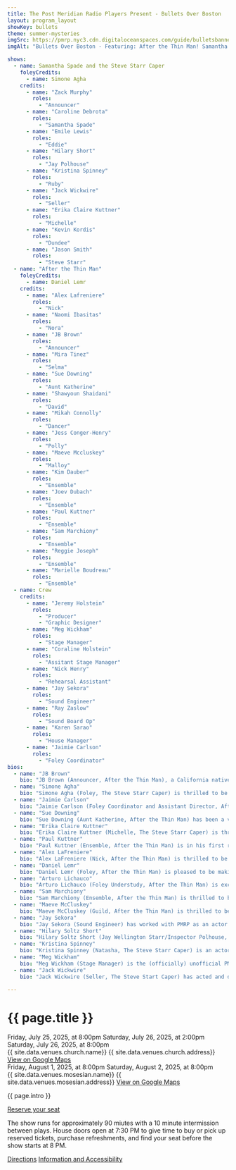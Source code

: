 ```yaml
---
title: The Post Meridian Radio Players Present - Bullets Over Boston
layout: program_layout
showKey: bullets
theme: summer-mysteries
imgSrc: https://pmrp.nyc3.cdn.digitaloceanspaces.com/guide/bulletsbanner.png
imgAlt: "Bullets Over Boston - Featuring: After the Thin Man! Samantha Spade!"

shows:
  - name: Samantha Spade and the Steve Starr Caper
    foleyCredits:
      - name: Simone Agha
    credits:
      - name: "Zack Murphy"
        roles:
          - "Announcer"
      - name: "Caroline Debrota"
        roles:
          - "Samantha Spade"
      - name: "Emile Lewis"
        roles:
          - "Eddie"
      - name: "Hilary Short"
        roles:
          - "Jay Polhouse"
      - name: "Kristina Spinney"
        roles:
          - "Ruby"
      - name: "Jack Wickwire"
        roles:
          - "Seller"
      - name: "Erika Claire Kuttner"
        roles:
          - "Michelle"
      - name: "Kevin Kordis"
        roles:
          - "Dundee"
      - name: "Jason Smith"
        roles:
          - "Steve Starr"
  - name: "After the Thin Man"
    foleyCredits:
      - name: Daniel Lemr
    credits: 
      - name: "Alex Lafreniere"
        roles:
          - "Nick"
      - name: "Naomi Ibasitas"
        roles:
          - "Nora"
      - name: "JB Brown"
        roles:
          - "Announcer"
      - name: "Mira Tinez"
        roles:
          - "Selma"
      - name: "Sue Downing"
        roles:
          - "Aunt Katherine"
      - name: "Shawyoun Shaidani"
        roles:
          - "David"
      - name: "Mikah Connolly"
        roles:
          - "Dancer"
      - name: "Jess Conger-Henry"
        roles:
          - "Polly"
      - name: "Maeve Mccluskey"
        roles:
          - "Malloy"
      - name: "Kim Dauber"
        roles:
          - "Ensemble"
      - name: "Joev Dubach"
        roles:
          - "Ensemble"
      - name: "Paul Kuttner"
        roles:
          - "Ensemble"
      - name: "Sam Marchiony"
        roles:
          - "Ensemble"
      - name: "Reggie Joseph"
        roles:
          - "Ensemble"
      - name: "Marielle Boudreau"
        roles:
          - "Ensemble"
  - name: Crew
    credits:
      - name: "Jeremy Holstein"
        roles:
          - "Producer"
          - "Graphic Designer"
      - name: "Meg Wickham"
        roles:
          - "Stage Manager"
      - name: "Coraline Holstein"
        roles:
          - "Assitant Stage Manager"
      - name: "Nick Henry"
        roles:
          - "Rehearsal Assistant"
      - name: "Jay Sekora"
        roles:
          - "Sound Engineer"
      - name: "Ray Zaslow"
        roles:
          - "Sound Board Op"
      - name: "Karen Sarao"
        roles:
          - "House Manager"
      - name: "Jaimie Carlson"
        roles:
          - "Foley Coordinator"
bios:
  - name: "JB Brown"
    bio: "JB Brown (Announcer, After the Thin Man), a California native, has been active in the theatre arts for over thirty years. JB received a Master of Letters in Shakespeare and Performance as well as an MFA with an emphasis in directing Shakespeare from Mary Baldwin University in Staunton, Virginia. He has taught, acted, voice-acted, and directed with various academic and professional theatre groups over the years such as Mary Baldwin in association with the Blackfriars Playhouse, Utah Tech University, Utah Valley University, Hale Center Theatre-Orem, the Kingsmen Shakespeare Company, Sundance Summer Theatre, Utah Shakespeare Festival, and Motley Sounds. Some of his more notable acting performances include Benedick in Much Ado About Nothing, Dromio of Ephesus in The Comedy of Errors, Andrew Wyke in Sleuth, Major General Stanley in The Pirates of Penzance, John Barrymore in I Hate Hamlet, and Fin in One Foot for the Great Salt Lake Fringe Festival. Most recently, he has performed in Hale Center Theatre Orem’s A Christmas Carol as the Ghost of Christmas Present and Marley’s Ghost and locally in the Burlington Players production of The Book of Will as Henry Condell."
  - name: "Simone Agha"
    bio: "Simone Agha (Foley, The Steve Starr Caper) is thrilled to be once again making noise for a PMRP production. This is her *mumbles*th show stomping and <unintelligible noise> with PMRP."
  - name: "Jaimie Carlson"
    bio: "Jaimie Carlson (Foley Coordinator and Assistant Director, After The Thin Man)’s previous roles with PMRP include adapting The Most Dangerous Game and Foley coordinating for various shows. When not choreographing sword fights or breaking glass for PMRP, Jaimie can be found programming robots, playing quizbowl, or cramming more books into her apartment. She would like to thank Hobbes for Asta inspiration. *Clink!*"
  - name: "Sue Downing"
    bio: "Sue Downing (Aunt Katherine, After the Thin Man) has been a voice actor in several shows with PMRP including three Halloween sets and most recently as an understudy for Omar in “Dungeons and Townies” by Michael McAfee. Sue also directed “Family Business” by Tegan Garon on behalf of PMRP sponsorship in the 2023 Boston Theater Marathon XXV."
  - name: "Erika Claire Kuttner"
    bio: "Erika Claire Kuttner (Michelle, The Steve Starr Caper) is thrilled to be part of her second PMRP production. She would like to thank Paul and Erikson for inviting her to their party every day."
  - name: "Paul Kuttner"
    bio: "Paul Kuttner (Ensemble, After the Thin Man) is in his first role with PMRP. He lives in Malden with his family and, as a fan of audio dramas, is excited to have been magically transported into one."
  - name: "Alex LaFreniere"
    bio: "Alex LaFreniere (Nick, After the Thin Man) is thrilled to be back behind the microphone for his second outing as Nick Charles and ninth production with PMRP. Alex would like to thank his partner Jazz, his family, and his much loved cats Mylo and Kevin for their unwavering support. His favorite cocktail currently is an upside-down martini (dirty), but has also been known to enjoy a well-made negroni."
  - name: "Daniel Lemr"
    bio: "Daniel Lemr (Foley, After the Thin Man) is pleased to be making his PMRP and theater debut here in Boston. Originally from Ohio, Dan is excited to be working at the Foley table and to practice opening a door. He would like to thank his lovely wife Emma for introducing him to PMRP and \"encouraging\" him to join."
  - name: "Arturo Lichauco"
    bio: "Arturo Lichauco (Foley Understudy, After the Thin Man) is excited to perform in his second Post Meridian Radio Players show (when he can!) after his first foley experience in last season's rendition of The Bonnie Tales of Captain Bellamy! He performed as an actor in many student theater shows during his college years and is happy to be back into the swing of things."
  - name: "Sam Marchiony"
    bio: "Sam Marchiony (Ensemble, After the Thin Man) is thrilled to be back with the PMRP for her second production, after appearing in The Unseen Worlds of HG Wells. This is also her return to noir radio dramedies, following her time as a performer and writer on THE DEAD HEAR FOOTSTEPS at Oberlin College. When not performing, Sam is the host of the “Six Degrees of Star Wars” (https://6dosw.buzzsprout.com/) podcast, where all of cinema has a potential connection to George Lucas' flagship franchise."
  - name: "Maeve McCluskey"
    bio: "Maeve McCluskey (Guild, After the Thin Man) is thrilled to be returning to PMRP for the third time! You can find her acting out around Greater Boston. Most recently, she pirated the great ship, The Sea Witch, as Captain Bonny Bellamy in \"The Bonny Tales of Captain Bellamy: Song of Trickery\" in this spring's Dangerous Adventures with PMRP. Other previous roles include Fruma Sarah in \"Fiddler on the Roof\" (Needham Community Theatre) and the Baker in \"Into the Woods\" (Colonial Chorus Players). They are also a Continuing Education student of Animation at MassArt."
  - name: "Jay Sekora"
    bio: "Jay Sekora (Sound Engineer) has worked with PMRP as an actor and director as well as working on sound. He directed PMRP’s adaptations of “THEM!”, “Metropolis”, and ”Filibus”, and adapted and directed “Night of the Living Dead”. His favorite PMRP acting roles were a drunken astronaut in “Junkyard” and the homicidal narrator in “The Tell-Tale Heart”. And he’s done a lot of sound engineering and other sound-tech work. He thanks his chosen family members Zeph and Sally and especially his beloved Mare Freed for getting him back into theater after a long absence, and for a wonderful shared life together. Nineteen years this August!"
  - name: "Hilary Soltz Short"
    bio: "Hilary Soltz Short (Jay Wellington Starr/Inspector Polhouse, The Steve Starr Caper) is thrilled to be shot with a Webley-Vickers in her PMRP debut, and after a ~27-year hiatus from the theatre. A graduate of the Dell'Arte International School of Physical Theatre and a director, actor, and touring puppeteer in the Twin Cities and Pacific NW until a tragic puppet-van accident cut short that career (ask me!), she is deeply grateful to the many family and friends who encouraged her to dip a toe into Boston's community theatre pool."
  - name: "Kristina Spinney"
    bio: "Kristina Spinney (Natasha, The Steve Starr Caper) is an actor turned accountant in the live music industry returning for her second PMRP show after appearing as Rainsford in a gender-swapped version of Most Dangerous Game in \"Dangerous Adventures\" this past Spring. She holds a BFA in acting from Salem State University, has produced film festivals, and appeared on sci-fi, horror, and film panels at Arisia. Some past credits include Maria in West Side Story, Lilli Vanessi in Kiss Me, Kate, Antigone in Antigone, and Penelope Pennywise in Urinetown. Kristina enjoys horror, sci-fi, and fantasy of all types. You can typically find Kristina at a book club, cult cinema night, or dancing at a goth club. LLAP!"
  - name: "Meg Wickham"
    bio: "Meg Wickham (Stage Manager) is the (officially) unofficial PMRP stalker and has a bizarre love for herding cats. This is her 16th year haunting the group and the 10th since she decided to insert herself into the process. Like a bad penny, they can’t get rid of her."
  - name: "Jack Wickwire"
    bio: "Jack Wickwire (Seller, The Steve Start Caper) has acted and designed for many MetroWest community theaters. His credits include: Makeup design for Ghosts (for PMRP), Picasso at the Lapin Agile, Lend Me a Tenor (TCAN), Prelude to a Kiss, Waiting in the Wings, Agatha Christie Made Me Do It, (for Belmont) and Is He Dead, Sunday in the Park With George (for Vokes); Batboy, Memory of Water (for Arlington)"

---
```


<h1 class="fullTitle">{{ page.title }}</h1>
<div class="dates">
  <div class="datesByVenue">
    <div>
      <span>Friday, July 25, 2025, at 8:00pm</span>
      <span>Saturday, July 26, 2025, at 2:00pm</span>
      <span>Saturday, July 26, 2025, at 8:00pm</span>
    </div>
    <div class="venue">
      <span>{{ site.data.venues.church.name}}</span>
      <span>{{ site.data.venues.church.address}}</span>
      <span>
        <a href="{{ site.data.venues.church.gMapsLink }}">View on Google Maps</a>
      </span>   
    </div>
  </div>
  <div class="datesByVenue">
    <div>
      <span>Friday, August 1, 2025, at 8:00pm</span>
      <span>Saturday, August 2, 2025, at 8:00pm</span>
    </div>
    <div class="venue">
      <span>{{ site.data.venues.mosesian.name}}</span>
      <span>{{ site.data.venues.mosesian.address}}</span>
      <span>
        <a href="{{ site.data.venues.mosesian.gMapsLink }}">View on Google Maps</a>
      </span> 
    </div>
  </div>
</div>
<p>{{ page.intro }}</p>

<div class="buttonsAndLinks">
  <a href="{{ page.ticketLink }}" target="_blank" class="ticketLink">
    Reserve your seat
  </a>
</div>
<p></p>
<p>The show runs for approximately 90 miutes with a 10 minute intermission between plays. House doors open at 7:30 PM to give time to buy or pick up reserved tickets, purchase refreshments, and find your seat before the show starts at 8 PM.</p>
<div class="buttonsAndLinks">
  <a href="directions">Directions</a>
  <a href="information">Information and Accessibility</a>
</div>